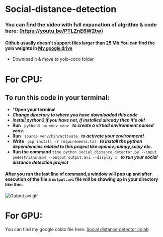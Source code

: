 # Social-distance-detection
### You can find the video with full expanation of algrithm & code here: (https://youtu.be/PTLZnE6W2tw)

#### Github usually doesn't support files larger than 25 Mb.You can find the yolo weights in [My google drive](https://drive.google.com/file/d/1QrGGrZl-K2z9IH410o9oeGvbKdIDjGIS/view?usp=sharing) 
* Download it & move to yolo-coco folder

# For CPU:

## To run this code in your terminal:
* ***Open your terminal**
* ***Change directory to where you have downloaded this code***
* ***Install python3 if you have not, if installed already then it's ok!***
* **Run**  `  python3 -m venv venv  ` ***to create a virtual environment named venv.***
* **Run**   `  source venv/bin/activate  ` 
***to activate your environment!***
* **Write**   `  pip install -r requirements.txt  ` 
***to install the python dependencies related to this project like opencv,numpy,scipy etc.***
* **Run the command** `time python social_distance_detector.py --input pedestrians.mp4 --output output.avi --display 1
` ***to run your social distance detection project***

#### After you run the last line of command,a window will pop up and after execution of the file a `output.avi` file will be showing up in your directory like this:
![Output avi gif](https://github.com/abd-shoumik/Social-distance-detection/blob/master/social%20distance%20detection.gif)

# For GPU:
You can find my google colab file here. [Social distance detector colab](https://colab.research.google.com/drive/13IzdPCsAo4L613cmBEmrtM-NgSvMukb-?usp=sharing)

